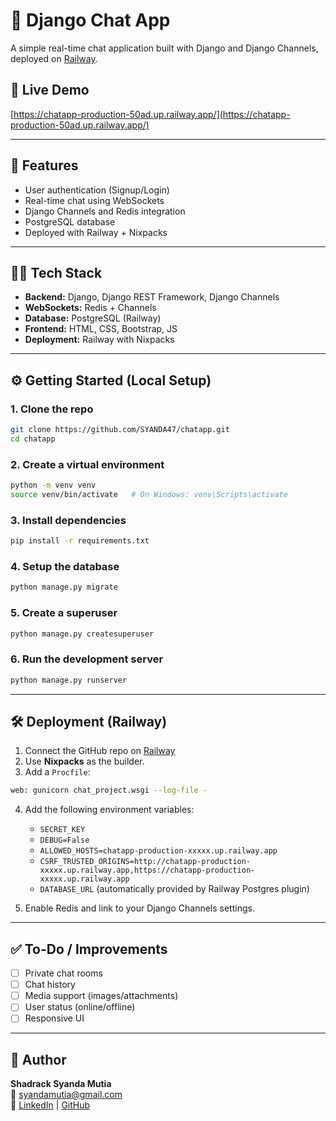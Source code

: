
# 📱 Django Chat App

A simple real-time chat application built with Django and Django Channels, deployed on [Railway](https://railway.app/).

## 🚀 Live Demo
[https://chatapp-production-50ad.up.railway.app/](https://chatapp-production-50ad.up.railway.app/)

---

## 📌 Features

- User authentication (Signup/Login)
- Real-time chat using WebSockets
- Django Channels and Redis integration
- PostgreSQL database
- Deployed with Railway + Nixpacks

---

## 🧑‍💻 Tech Stack

- **Backend:** Django, Django REST Framework, Django Channels
- **WebSockets:** Redis + Channels
- **Database:** PostgreSQL (Railway)
- **Frontend:** HTML, CSS, Bootstrap, JS
- **Deployment:** Railway with Nixpacks

---

## ⚙️ Getting Started (Local Setup)

### 1. Clone the repo

```bash
git clone https://github.com/SYANDA47/chatapp.git
cd chatapp
```

### 2. Create a virtual environment

```bash
python -m venv venv
source venv/bin/activate   # On Windows: venv\Scripts\activate
```

### 3. Install dependencies

```bash
pip install -r requirements.txt
```

### 4. Setup the database

```bash
python manage.py migrate
```

### 5. Create a superuser

```bash
python manage.py createsuperuser
```

### 6. Run the development server

```bash
python manage.py runserver
```

---

## 🛠️ Deployment (Railway)

1. Connect the GitHub repo on [Railway](https://railway.app/)
2. Use **Nixpacks** as the builder.
3. Add a `Procfile`:

```bash
web: gunicorn chat_project.wsgi --log-file -
```

4. Add the following environment variables:
   - `SECRET_KEY`
   - `DEBUG=False`
   - `ALLOWED_HOSTS=chatapp-production-xxxxx.up.railway.app`
   - `CSRF_TRUSTED_ORIGINS=http://chatapp-production-xxxxx.up.railway.app,https://chatapp-production-xxxxx.up.railway.app`
   - `DATABASE_URL` (automatically provided by Railway Postgres plugin)

5. Enable Redis and link to your Django Channels settings.

---

## ✅ To-Do / Improvements

- [ ] Private chat rooms
- [ ] Chat history
- [ ] Media support (images/attachments)
- [ ] User status (online/offline)
- [ ] Responsive UI

---

## 👤 Author

**Shadrack Syanda Mutia**  
📧 [syandamutia@gmail.com](mailto:syandamutia@gmail.com)  
🔗 [LinkedIn](https://www.linkedin.com/in/shadrackmutia) | [GitHub](https://github.com/SYANDA47)
